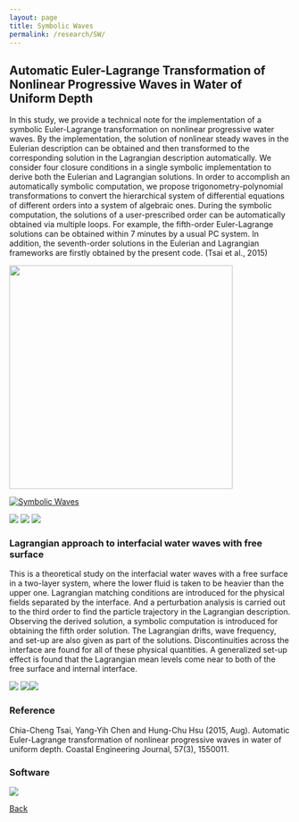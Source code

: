 ```yaml
---
layout: page
title: Symbolic Waves
permalink: /research/SW/
---
```

## Automatic Euler-Lagrange Transformation of Nonlinear Progressive Waves in Water of Uniform Depth

In this study, we provide a technical note for the implementation of a symbolic Euler-Lagrange transformation on nonlinear progressive water waves. 
By the implementation, the solution of nonlinear steady waves in the Eulerian description can be obtained and then transformed to the corresponding solution in the Lagrangian description automatically. 
We consider four closure conditions in a single symbolic implementation to derive both the Eulerian and Lagrangian solutions. In order to accomplish an automatically symbolic computation, we propose trigonometry-polynomial transformations to convert the hierarchical system of differential equations of different orders into a system of algebraic ones. 
During the symbolic computation, the solutions of a user-prescribed order can be automatically obtained via multiple loops. For example, the fifth-order Euler-Lagrange solutions can be obtained within 7 minutes by a usual PC system. In addition, the seventh-order solutions in the Eulerian and Lagrangian frameworks are firstly obtained by the present code. (Tsai et al., 2015)

<img src="https://raw.githubusercontent.com/FiniteTsai/FiniteTsai.github.io/master/images/research/Symbolic%20Waves/未命名31.png" width="400" height="400">

 [![Symbolic Waves](http://img.youtube.com/vi/WVx88BXGSKA/0.jpg)](https://www.youtube.com/watch?v=WVx88BXGSKA)

<img src="https://raw.githubusercontent.com/FiniteTsai/FiniteTsai.github.io/master/images/research/Symbolic%20Waves/未命名32.png"> <img src="https://raw.githubusercontent.com/FiniteTsai/FiniteTsai.github.io/master/images/research/Symbolic%20Waves/Fig6.jpg">
<img src="https://raw.githubusercontent.com/FiniteTsai/FiniteTsai.github.io/master/images/research/Symbolic%20Waves/Fig7.jpg">

### Lagrangian approach to interfacial water waves with free surface

This is a theoretical study on the interfacial water waves with a free surface in a two-layer system, where the lower fluid is taken to be heavier than the upper one. Lagrangian matching conditions are introduced for the physical fields separated by the interface. And a perturbation analysis is carried out to the third order to find the particle trajectory in the Lagrangian description. Observing the derived solution, a symbolic computation is introduced for obtaining the fifth order solution. The Lagrangian drifts, wave frequency, and set-up are also given as part of the solutions. Discontinuities across the interface are found for all of these physical quantities. A generalized set-up effect is found that the Lagrangian mean levels come near to both of the free surface and internal interface.

<img src="https://raw.githubusercontent.com/FiniteTsai/FiniteTsai.github.io/master/images/research/Symbolic%20Waves/未命名41.png">
<img src="https://raw.githubusercontent.com/FiniteTsai/FiniteTsai.github.io/master/images/research/Symbolic%20Waves/Fig%2010.png"><img src="https://raw.githubusercontent.com/FiniteTsai/FiniteTsai.github.io/master/images/research/Symbolic%20Waves/Fig%2013b.png">

### Reference
Chia-Cheng Tsai, Yang-Yih Chen and Hung-Chu Hsu (2015, Aug). Automatic Euler-Lagrange transformation of nonlinear progressive waves in water of uniform depth. Coastal Engineering Journal, 57(3), 1550011.

### Software

<img src="https://raw.githubusercontent.com/FiniteTsai/FiniteTsai.github.io/master/images/research/Symbolic%20Waves/3.jpg">

[Back](https://ChiaCheng-Tsai.github.io/research)
